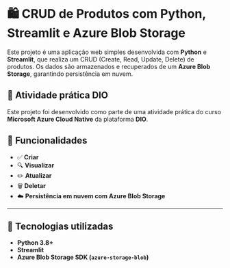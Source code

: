 # 🛍️ CRUD de Produtos com Python, Streamlit e Azure Blob Storage

Este projeto é uma aplicação web simples desenvolvida com **Python** e **Streamlit**, que realiza um CRUD (Create, Read, Update, Delete) de produtos. Os dados são armazenados e recuperados de um **Azure Blob Storage**, garantindo persistência em nuvem.

## 🎯 Atividade prática DIO
Este projeto foi desenvolvido como parte de uma atividade prática do curso **Microsoft Azure Cloud Native** da plataforma **DIO**.

## 🚀 Funcionalidades

- ✅ **Criar** 
- 🔍 **Visualizar** 
- ✏️ **Atualizar**
- 🗑️ **Deletar** 
- ☁️ **Persistência em nuvem com Azure Blob Storage**

---

## 🧰 Tecnologias utilizadas

- **Python 3.8+**
- **Streamlit**
- **Azure Blob Storage SDK (`azure-storage-blob`)**